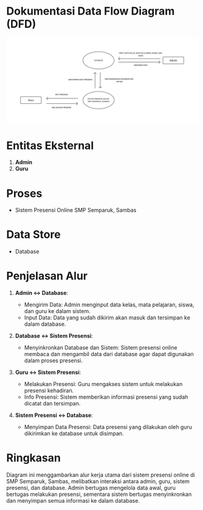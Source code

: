 # Dokumentasi Data Flow Diagram (DFD)

![DFD](
https://github.com/AmmarWirdiyansyahh/Sistem-Presensi-Online-Berbasis-Web/blob/main/Diagram/DFD.png)

# Entitas Eksternal

1. **Admin**
2. **Guru**

# Proses

- Sistem Presensi Online SMP Semparuk, Sambas

# Data Store

- Database

# Penjelasan Alur

1. **Admin ↔ Database**:
   - Mengirim Data: Admin menginput data kelas, mata pelajaran, siswa, dan guru ke dalam sistem.
   - Input Data: Data yang sudah dikirim akan masuk dan tersimpan ke dalam database.

2. **Database ↔ Sistem Presensi**:
   - Menyinkronkan Database dan Sistem: Sistem presensi online membaca dan mengambil data dari database agar dapat digunakan dalam proses presensi.

3. **Guru ↔ Sistem Presensi**:
   - Melakukan Presensi: Guru mengakses sistem untuk melakukan presensi kehadiran.
   - Info Presensi: Sistem memberikan informasi presensi yang sudah dicatat dan tersimpan.

4. **Sistem Presensi ↔ Database**:
   - Menyimpan Data Presensi: Data presensi yang dilakukan oleh guru dikirimkan ke database untuk disimpan.

# Ringkasan

Diagram ini menggambarkan alur kerja utama dari sistem presensi online di SMP Semparuk, Sambas, melibatkan interaksi antara admin, guru, sistem presensi, dan database. Admin bertugas mengelola data awal, guru bertugas melakukan presensi, sementara sistem bertugas menyinkronkan dan menyimpan semua informasi ke dalam database.
